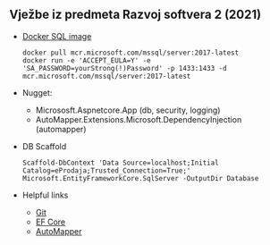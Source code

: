 ## Vježbe iz predmeta Razvoj softvera 2 (2021)


* [Docker SQL image](https://hub.docker.com/_/microsoft-mssql-server)
	```
	docker pull mcr.microsoft.com/mssql/server:2017-latest
	docker run -e 'ACCEPT_EULA=Y' -e 'SA_PASSWORD=yourStrong(!)Password' -p 1433:1433 -d mcr.microsoft.com/mssql/server:2017-latest
	```

* Nugget: 
	- Micrososft.Aspnetcore.App (db, security, logging)
	- AutoMapper.Extensions.Microsoft.DependencyInjection (automapper)

* DB Scaffold
	```
	Scaffold-DbContext 'Data Source=localhost;Initial Catalog=eProdaja;Trusted_Connection=True;' Microsoft.EntityFrameworkCore.SqlServer -OutputDir Database
	```

* Helpful links
	- [Git](https://www.earthdatascience.org/workshops/intro-version-control-git/basic-git-commands/)
	- [EF Core](https://docs.microsoft.com/en-us/aspnet/core/data/ef-mvc/intro?view=aspnetcore-5.0)
	- [AutoMapper](https://code-maze.com/automapper-net-core/)


